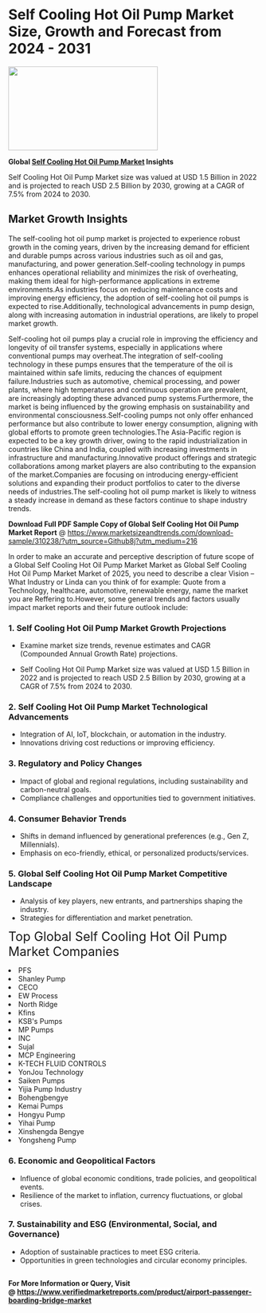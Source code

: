 <H1>Self Cooling Hot Oil Pump Market Size, Growth and Forecast from 2024 - 2031</H1><img class="aligncenter size-medium wp-image-584254" src="https://thirdeyenews.in/wp-content/uploads/2024/09/Global-Market-Research-300x168.jpeg" alt="" width="300" height="168" /><p><strong>Global&nbsp;<a href="https://www.marketsizeandtrends.com/download-sample/310238/?utm_source=Github8j?utm_medium=216">Self Cooling Hot Oil Pump Market</a> Insights</strong></p><p>Self Cooling Hot Oil Pump Market size was valued at USD 1.5 Billion in 2022 and is projected to reach USD 2.5 Billion by 2030, growing at a CAGR of 7.5% from 2024 to 2030.</p><p><h2>Market Growth Insights</h2> <p>The self-cooling hot oil pump market is projected to experience robust growth in the coming years, driven by the increasing demand for efficient and durable pumps across various industries such as oil and gas, manufacturing, and power generation.Self-cooling technology in pumps enhances operational reliability and minimizes the risk of overheating, making them ideal for high-performance applications in extreme environments.As industries focus on reducing maintenance costs and improving energy efficiency, the adoption of self-cooling hot oil pumps is expected to rise.Additionally, technological advancements in pump design, along with increasing automation in industrial operations, are likely to propel market growth.</p> <p>Self-cooling hot oil pumps play a crucial role in improving the efficiency and longevity of oil transfer systems, especially in applications where conventional pumps may overheat.The integration of self-cooling technology in these pumps ensures that the temperature of the oil is maintained within safe limits, reducing the chances of equipment failure.Industries such as automotive, chemical processing, and power plants, where high temperatures and continuous operation are prevalent, are increasingly adopting these advanced pump systems.Furthermore, the market is being influenced by the growing emphasis on sustainability and environmental consciousness.Self-cooling pumps not only offer enhanced performance but also contribute to lower energy consumption, aligning with global efforts to promote green technologies.The Asia-Pacific region is expected to be a key growth driver, owing to the rapid industrialization in countries like China and India, coupled with increasing investments in infrastructure and manufacturing.Innovative product offerings and strategic collaborations among market players are also contributing to the expansion of the market.Companies are focusing on introducing energy-efficient solutions and expanding their product portfolios to cater to the diverse needs of industries.The self-cooling hot oil pump market is likely to witness a steady increase in demand as these factors continue to shape industry trends.</p> <p><span class=""><strong>Download Full PDF Sample Copy of Global Self Cooling Hot Oil Pump Market Report</strong> @ <a href="https://www.marketsizeandtrends.com/download-sample/310238/?utm_source=Github8j?utm_medium=216" target="_blank">https://www.marketsizeandtrends.com/download-sample/310238/?utm_source=Github8j?utm_medium=216</a></span></p><p>In order to make an accurate and perceptive description of future scope of a Global&nbsp;Self Cooling Hot Oil Pump Market Market as Global&nbsp;Self Cooling Hot Oil Pump Market Market of 2025, you need to describe a clear Vision &ndash; What Industry or Linda can you think of for example: Quote from a Technology, healthcare, automotive, renewable energy, name the market you are Reffering to.However, some general trends and factors usually impact market reports and their future outlook include:</p><h3>1.&nbsp;<strong>Self Cooling Hot Oil Pump Market Growth Projections</strong></h3><ul><li>Examine market size trends, revenue estimates and CAGR (Compounded Annual Growth Rate) projections.</li><li><p>Self Cooling Hot Oil Pump Market size was valued at USD 1.5 Billion in 2022 and is projected to reach USD 2.5 Billion by 2030, growing at a CAGR of 7.5% from 2024 to 2030.</p></li></ul><h3>2.&nbsp;<strong>Self Cooling Hot Oil Pump Market Technological Advancements</strong></h3><ul><li>Integration of AI, IoT, blockchain, or automation in the industry.</li><li>Innovations driving cost reductions or improving efficiency.</li></ul><h3>3.&nbsp;<strong>Regulatory and Policy Changes</strong></h3><ul><li>Impact of global and regional regulations, including sustainability and carbon-neutral goals.</li><li>Compliance challenges and opportunities tied to government initiatives.</li></ul><h3>4.&nbsp;<strong>Consumer Behavior Trends</strong></h3><ul><li>Shifts in demand influenced by generational preferences (e.g., Gen Z, Millennials).</li><li>Emphasis on eco-friendly, ethical, or personalized products/services.</li></ul><h3>5.&nbsp;<strong>Global Self Cooling Hot Oil Pump Market Competitive Landscape</strong></h3><ul><li>Analysis of key players, new entrants, and partnerships shaping the industry.</li><li>Strategies for differentiation and market penetration.</li></ul><p data-pm-slice="1 1 []"><span style="color: inherit; font-family: inherit; font-size: 25px;">Top Global Self Cooling Hot Oil Pump Market Companies</span></p><div class="" data-test-id=""><p><li>PFS</li><li> Shanley Pump</li><li> CECO</li><li> EW Process</li><li> North Ridge</li><li> Kfins</li><li> KSB's Pumps</li><li> MP Pumps</li><li> INC</li><li> Sujal</li><li> MCP Engineering</li><li> K-TECH FLUID CONTROLS</li><li> YonJou Technology</li><li> Saiken Pumps</li><li> Yijia Pump Industry</li><li> Bohengbengye</li><li> Kemai Pumps</li><li> Hongyu Pump</li><li> Yihai Pump</li><li> Xinshengda Bengye</li><li> Yongsheng Pump</li></p></div><h3>6.&nbsp;<strong>Economic and Geopolitical Factors</strong></h3><ul><li>Influence of global economic conditions, trade policies, and geopolitical events.</li><li>Resilience of the market to inflation, currency fluctuations, or global crises.</li></ul><h3>7.&nbsp;<strong>Sustainability and ESG (Environmental, Social, and Governance)</strong></h3><ul><li>Adoption of sustainable practices to meet ESG criteria.</li><li>Opportunities in green technologies and circular economy principles.</li></ul><h2><strong style="font-size: 14px;">For More Information or Query, Visit @&nbsp;</strong><a style="background-color: #ffffff; font-size: 14px;" href="https://www.marketsizeandtrends.com/report/self-cooling-hot-oil-pump-market/" target="_blank">https://www.verifiedmarketreports.com/product/airport-passenger-boarding-bridge-market</a></h2>